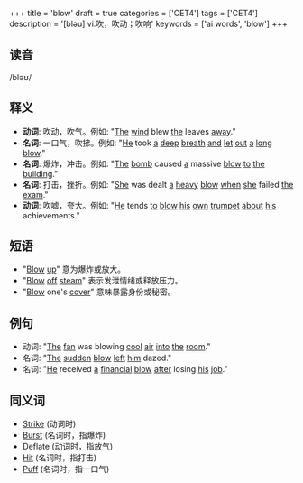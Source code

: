 +++
title = 'blow'
draft = true
categories = ['CET4']
tags = ['CET4']
description = '[bləu] vi.吹，吹动；吹响'
keywords = ['ai words', 'blow']
+++

## 读音
/bləʊ/

## 释义
- **动词**: 吹动，吹气。例如: "[The](/zh/post/the/) [wind](/zh/post/wind/) blew [the](/zh/post/the/) leaves [away](/zh/post/away/)."
- **名词**: 一口气，吹拂。例如: "[He](/zh/post/he/) took [a](/zh/post/a/) [deep](/zh/post/deep/) [breath](/zh/post/breath/) [and](/zh/post/and/) [let](/zh/post/let/) [out](/zh/post/out/) [a](/zh/post/a/) [long](/zh/post/long/) [blow](/zh/post/blow/)."
- **名词**: 爆炸，冲击。例如: "[The](/zh/post/the/) [bomb](/zh/post/bomb/) caused [a](/zh/post/a/) massive [blow](/zh/post/blow/) [to](/zh/post/to/) [the](/zh/post/the/) [building](/zh/post/building/)."
- **名词**: 打击，挫折。例如: "[She](/zh/post/she/) was dealt [a](/zh/post/a/) [heavy](/zh/post/heavy/) [blow](/zh/post/blow/) [when](/zh/post/when/) [she](/zh/post/she/) failed [the](/zh/post/the/) [exam](/zh/post/exam/)."
- **动词**: 吹嘘，夸大。例如: "[He](/zh/post/he/) tends [to](/zh/post/to/) [blow](/zh/post/blow/) [his](/zh/post/his/) [own](/zh/post/own/) [trumpet](/zh/post/trumpet/) [about](/zh/post/about/) [his](/zh/post/his/) achievements."

## 短语
- "[Blow](/zh/post/blow/) [up](/zh/post/up/)" 意为爆炸或放大。
- "[Blow](/zh/post/blow/) [off](/zh/post/off/) [steam](/zh/post/steam/)" 表示发泄情绪或释放压力。
- "[Blow](/zh/post/blow/) one's [cover](/zh/post/cover/)" 意味暴露身份或秘密。

## 例句
- 动词: "[The](/zh/post/the/) [fan](/zh/post/fan/) was blowing [cool](/zh/post/cool/) [air](/zh/post/air/) [into](/zh/post/into/) [the](/zh/post/the/) [room](/zh/post/room/)."
- 名词: "[The](/zh/post/the/) [sudden](/zh/post/sudden/) [blow](/zh/post/blow/) [left](/zh/post/left/) [him](/zh/post/him/) dazed."
- 名词: "[He](/zh/post/he/) received [a](/zh/post/a/) [financial](/zh/post/financial/) [blow](/zh/post/blow/) [after](/zh/post/after/) losing [his](/zh/post/his/) [job](/zh/post/job/)."

## 同义词
- [Strike](/zh/post/strike/) (动词时)
- [Burst](/zh/post/burst/) (名词时，指爆炸)
- Deflate (动词时，指放气)
- [Hit](/zh/post/hit/) (名词时，指打击)
- [Puff](/zh/post/puff/) (名词时，指一口气)
